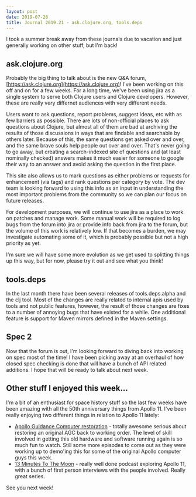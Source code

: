 ```yaml
---
layout: post
date: 2019-07-26
title: Journal 2019.21 - ask.clojure.org, tools.deps
---
```


I took a summer break away from these journals due to vacation and just generally working on other stuff, but I'm back!

## ask.clojure.org

Probably the big thing to talk about is the new Q&A forum, [https://ask.clojure.org](https://ask.clojure.org)! I've been working on this off and on for a few weeks. For a long time, we've been using jira as a single system to serve both Clojure users and Clojure developers. However, these are really very differnet audiences with very different needs.

Users want to ask questions, report problems, suggest ideas, etc with as few barriers as possible. There are lots of non-official places to ask questions about Clojure, but almost all of them are bad at archiving the results of those discussions in ways that are findable and searchable by others later. Because of this, the same questions get asked over and over, and the same brave souls help people out over and over. That's never going to go away, but creating a search-indexed site of questions and (at least nominally checked) answers makes it much easier for someone to google their way to an answer and avoid asking the question in the first place.

This site also allows us to mark questions as either problems or requests for enhancement (via tags) and rank questions per category by vote. The dev team is looking forward to using this info as an input in understanding the most important problems from the community so we can plan our focus on future releases.

For development purposes, we will continue to use jira as a place to work on patches and manage work. Some manual work will be required to log bugs from the forum into jira or provide info back from jira to the forum, but the volume of this work is relatively low. If that becomes a burden, we may investigate automating some of it, which is probably possible but not a high priority as yet.

I'm sure we will have some more evolution as we get used to splitting things up this way, but for now, please try it out and see what you think!

## tools.deps

In the last month there have been several releases of tools.deps.alpha and the clj tool. Most of the changes are really related to internal apis used by tools and not public features, however, the result of those changes are fixes to a number of annoying bugs that have existed for a while. One additional feature is support for Maven mirrors defined in the Maven settings.

## Spec 2

Now that the forum is out, I'm looking forward to diving back into working on spec most of the time! I have been picking away at an overhaul of how closed spec checking is done that will have a bunch of API related additions. I hope that will be ready to talk about next week.

## Other stuff I enjoyed this week...

I'm a bit of an enthusiast for space history stuff so the last few weeks have been amazing with all the 50th anniversary things from Apollo 11. I've been really enjoying two different things in relation to Apollo 11 lately:

* [Apollo Guidance Computer restoration](https://www.youtube.com/playlist?list=PL-_93BVApb59FWrLZfdlisi_x7-Ut_-w7) - totally awesome serious about restoring an original AGC back to working order. The level of skill involved in getting this old hardware and software running again is so much fun to watch. Still some more episodes to come out as they were working up to demo'ing this for some of the original Apollo computer guys this week.
* [13 Minutes To The Moon](https://www.bbc.co.uk/programmes/w13xttx2) - really well done podcast exploring Apollo 11, with a bunch of first person interviews with the people involved. Really great series.

See you next week!
